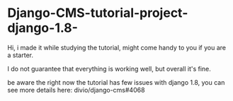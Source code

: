 # Django-CMS-tutorial-project-django-1.8-
Hi,
i made it while studying the tutorial,
might come handy to you if you are a starter.

I do not guarantee that everything is working well,
but overall it's fine.

be aware the right now the tutorial has few issues with django 1.8, you
can see more details here:
divio/django-cms#4068
